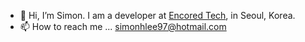 - 👋 Hi, I’m Simon. I am a developer at [Encored Tech](https://encoredtech.com), in Seoul, Korea.
- 📫 How to reach me ... simonhlee97@hotmail.com

<!---
simonhlee/simonhlee is a ✨ special ✨ repository because its `README.md` (this file) appears on your GitHub profile.
You can click the Preview link to take a look at your changes.
--->
